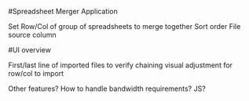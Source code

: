 
#Spreadsheet Merger Application

Set Row/Col of group of spreadsheets to merge together
Sort order
File source column

#UI overview

First/last line of imported files to verify chaining
visual adjustment for row/col to import

Other features?
How to handle bandwidth requirements? JS?

